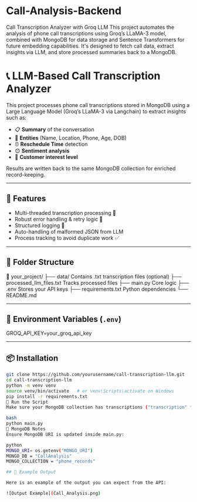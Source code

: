 # Call-Analysis-Backend
Call Transcription Analyzer with Groq LLM This project automates the analysis of phone call transcriptions using Groq’s LLaMA-3 model, combined with MongoDB for data storage and Sentence Transformers for future embedding capabilities. It's designed to fetch call data, extract insights via LLM, and store processed summaries back to a MongoDB.


# 📞 LLM-Based Call Transcription Analyzer

This project processes phone call transcriptions stored in MongoDB using a Large Language Model (Groq’s LLaMA-3 via Langchain) to extract insights such as:

- 📋 **Summary** of the conversation  
- 🧠 **Entities** (Name, Location, Phone, Age, DOB)  
- ⏰ **Reschedule Time** detection  
- 😊 **Sentiment analysis**  
- 💬 **Customer interest level**

Results are written back to the same MongoDB collection for enriched record-keeping.

---

## 🔧 Features

- Multi-threaded transcription processing 🚀
- Robust error handling & retry logic 🔄
- Structured logging 📜
- Auto-handling of malformed JSON from LLM
- Process tracking to avoid duplicate work ✅

---

## 📂 Folder Structure

📁 your_project/ ├── data/ Contains .txt transcription files (optional) ├── processed_llm_files.txt  Tracks processed files ├── main.py  Core logic ├── .env  Stores your API keys ├── requirements.txt  Python dependencies └── README.md

---

## 🧪 Environment Variables (`.env`)

GROQ_API_KEY=your_groq_api_key

---

## 📦 Installation

```bash
git clone https://github.com/yourusername/call-transcription-llm.git
cd call-transcription-llm
python -m venv venv
source venv/bin/activate   # or venv\Scripts\activate on Windows
pip install -r requirements.txt
🚀 Run the Script
Make sure your MongoDB collection has transcriptions ("transcription" field in each doc):

bash
python main.py
🔐 MongoDB Notes
Ensure MongoDB URI is updated inside main.py:

python
MONGO_URI= os.getenv("MONGO_URI")
MONGO_DB = "CallAnalysis"
MONGO_COLLECTION = "phone_records"

## 📸 Example Output

Here is an example of the output you can expect from the API:

![Output Example](Call_Analysis.png)
